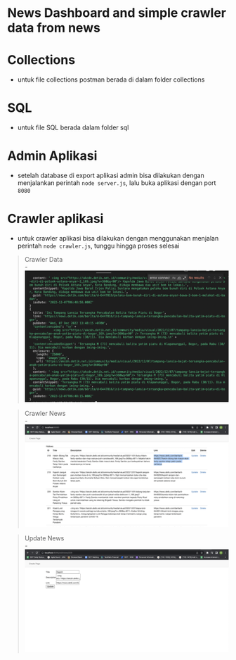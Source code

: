 News Dashboard and simple crawler data from news
=======
# Collections
- untuk file collections postman berada di dalam folder collections

# SQL
- untuk file SQL berada dalam folder sql

# Admin Aplikasi
- setelah database di export aplikasi admin bisa dilakukan dengan menjalankan perintah ```node server.js```, lalu buka aplikasi dengan port ```8080```

# Crawler aplikasi
- untuk crawler aplikasi bisa dilakukan dengan menggunakan menjalan perintah ```node crawler.js```, tunggu hingga proses selesai

> Crawler Data <br/>
  -![Crawler Prosess](/screenshoot/crawler.png) <br/>

> Crawler News<br/>
  -![Dashboard Management](/screenshoot/dashboard.png)  <br/>

> Update News<br/>
  -![Update News](/screenshoot/update.png) <br/>

